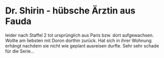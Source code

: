 # Dr. Shirin - hübsche Ärztin aus Fauda

leider nach Staffel 2 tot 
ursprünglich aus Paris bzw. dort aufgewachsen. Wollte am liebsten mit Doron dorthin zurück.
Hat sich in ihrer Wohnung erhängt nachdem sie nicht wie geplant ausreisen durfte. Sehr sehr schade für die Serie... 